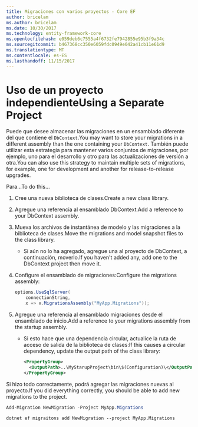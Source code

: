 ```yaml
---
title: Migraciones con varios proyectos - Core EF
author: bricelam
ms.author: bricelam
ms.date: 10/30/2017
ms.technology: entity-framework-core
ms.openlocfilehash: e059deb6c7555a4f6732fe7942855e95b3f9a34c
ms.sourcegitcommit: b467368cc350e6059fdc0949e042a41cb11e61d9
ms.translationtype: MT
ms.contentlocale: es-ES
ms.lasthandoff: 11/15/2017
---
```

<a name="using-a-separate-project"></a><span data-ttu-id="9398b-102">Uso de un proyecto independiente</span><span class="sxs-lookup"><span data-stu-id="9398b-102">Using a Separate Project</span></span>
========================
<span data-ttu-id="9398b-103">Puede que desee almacenar las migraciones en un ensamblado diferente del que contiene el `DbContext`.</span><span class="sxs-lookup"><span data-stu-id="9398b-103">You may want to store your migrations in a different assembly than the one containing your `DbContext`.</span></span> <span data-ttu-id="9398b-104">También puede utilizar esta estrategia para mantener varios conjuntos de migraciones, por ejemplo, uno para el desarrollo y otro para las actualizaciones de versión a otra.</span><span class="sxs-lookup"><span data-stu-id="9398b-104">You can also use this strategy to maintain multiple sets of migrations, for example, one for development and another for release-to-release upgrades.</span></span>

<span data-ttu-id="9398b-105">Para...</span><span class="sxs-lookup"><span data-stu-id="9398b-105">To do this...</span></span>

1. <span data-ttu-id="9398b-106">Cree una nueva biblioteca de clases.</span><span class="sxs-lookup"><span data-stu-id="9398b-106">Create a new class library.</span></span>

2. <span data-ttu-id="9398b-107">Agregue una referencia al ensamblado DbContext.</span><span class="sxs-lookup"><span data-stu-id="9398b-107">Add a reference to your DbContext assembly.</span></span>

3. <span data-ttu-id="9398b-108">Mueva los archivos de instantánea de modelo y las migraciones a la biblioteca de clases.</span><span class="sxs-lookup"><span data-stu-id="9398b-108">Move the migrations and model snapshot files to the class library.</span></span>
   * <span data-ttu-id="9398b-109">Si aún no lo ha agregado, agregue una al proyecto de DbContext, a continuación, moverlo.</span><span class="sxs-lookup"><span data-stu-id="9398b-109">If you haven't added any, add one to the DbContext project then move it.</span></span>

4. <span data-ttu-id="9398b-110">Configure el ensamblado de migraciones:</span><span class="sxs-lookup"><span data-stu-id="9398b-110">Configure the migrations assembly:</span></span>

   ``` csharp
   options.UseSqlServer(
       connectionString,
       x => x.MigrationsAssembly("MyApp.Migrations"));
   ```

5. <span data-ttu-id="9398b-111">Agregue una referencia al ensamblado migraciones desde el ensamblado de inicio.</span><span class="sxs-lookup"><span data-stu-id="9398b-111">Add a reference to your migrations assembly from the startup assembly.</span></span>
   * <span data-ttu-id="9398b-112">Si esto hace que una dependencia circular, actualice la ruta de acceso de salida de la biblioteca de clases:</span><span class="sxs-lookup"><span data-stu-id="9398b-112">If this causes a circular dependency, update the output path of the class library:</span></span>

     ``` xml
     <PropertyGroup>
       <OutputPath>..\MyStarupProject\bin\$(Configuration)\</OutputPath>
     </PropertyGroup>
     ```

<span data-ttu-id="9398b-113">Si hizo todo correctamente, podrá agregar las migraciones nuevas al proyecto.</span><span class="sxs-lookup"><span data-stu-id="9398b-113">If you did everything correctly, you should be able to add new migrations to the project.</span></span>

``` powershell
Add-Migration NewMigration -Project MyApp.Migrations
```
``` Console
dotnet ef migraitons add NewMigration --project MyApp.Migrations
```
